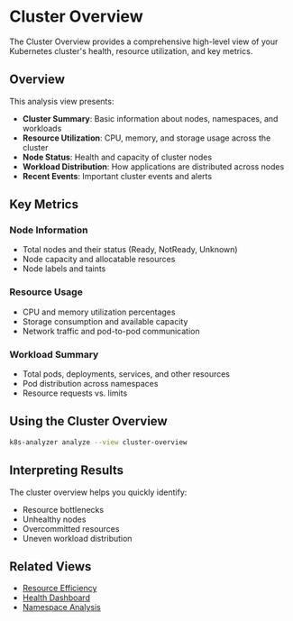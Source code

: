 # Cluster Overview

The Cluster Overview provides a comprehensive high-level view of your Kubernetes cluster's health, resource utilization, and key metrics.

## Overview

This analysis view presents:

- **Cluster Summary**: Basic information about nodes, namespaces, and workloads
- **Resource Utilization**: CPU, memory, and storage usage across the cluster
- **Node Status**: Health and capacity of cluster nodes
- **Workload Distribution**: How applications are distributed across nodes
- **Recent Events**: Important cluster events and alerts

## Key Metrics

### Node Information
- Total nodes and their status (Ready, NotReady, Unknown)
- Node capacity and allocatable resources
- Node labels and taints

### Resource Usage
- CPU and memory utilization percentages
- Storage consumption and available capacity
- Network traffic and pod-to-pod communication

### Workload Summary
- Total pods, deployments, services, and other resources
- Pod distribution across namespaces
- Resource requests vs. limits

## Using the Cluster Overview

```bash
k8s-analyzer analyze --view cluster-overview
```

## Interpreting Results

The cluster overview helps you quickly identify:

- Resource bottlenecks
- Unhealthy nodes
- Overcommitted resources
- Uneven workload distribution

## Related Views

- [Resource Efficiency](resource-efficiency.md)
- [Health Dashboard](health-dashboard.md)
- [Namespace Analysis](namespace-analysis.md)
